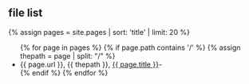 ## file list
{% assign pages = site.pages | sort: 'title' | limit: 20 %}
<ul>
{% for page in pages %}
 {% if page.path contains '/' %}
 {% assign thepath = page | split: "/" %}
 <li> {{ page.url }}, {{ thepath }}, <a href='/www-board{{ page.url }}'>{{ page.title }}</a>-</li>
 {% endif %}
{% endfor %}
</ul>
